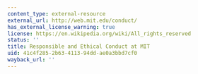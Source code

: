 ```yaml
---
content_type: external-resource
external_url: http://web.mit.edu/conduct/
has_external_license_warning: true
license: https://en.wikipedia.org/wiki/All_rights_reserved
status: ''
title: Responsible and Ethical Conduct at MIT
uid: 41c4f285-2b63-4113-94dd-ae0a3bbd7cf0
wayback_url: ''
---
```

